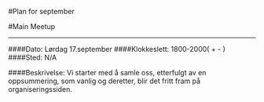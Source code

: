 #Plan for september

#Main Meetup 

***

####Dato: Lørdag 17.september
####Klokkeslett: 1800-2000( + - )
####Sted: N/A

####Beskrivelse:  Vi starter med å samle oss, etterfulgt av en oppsummering, som vanlig og deretter, blir det fritt fram på organiseringssiden.
